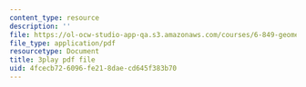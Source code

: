 ```yaml
---
content_type: resource
description: ''
file: https://ol-ocw-studio-app-qa.s3.amazonaws.com/courses/6-849-geometric-folding-algorithms-linkages-origami-polyhedra-fall-2012/4fcecb726096fe218daecd645f383b70_6-Zh8U1RRK4.pdf
file_type: application/pdf
resourcetype: Document
title: 3play pdf file
uid: 4fcecb72-6096-fe21-8dae-cd645f383b70
---
```

